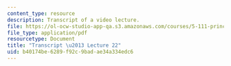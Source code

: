 ```yaml
---
content_type: resource
description: Transcript of a video lecture.
file: https://ol-ocw-studio-app-qa.s3.amazonaws.com/courses/5-111-principles-of-chemical-science-fall-2008/b40174be6289f92c9badae34a334edc6_5-111F08-L22.pdf
file_type: application/pdf
resourcetype: Document
title: "Transcript \u2013 Lecture 22"
uid: b40174be-6289-f92c-9bad-ae34a334edc6
---
```


